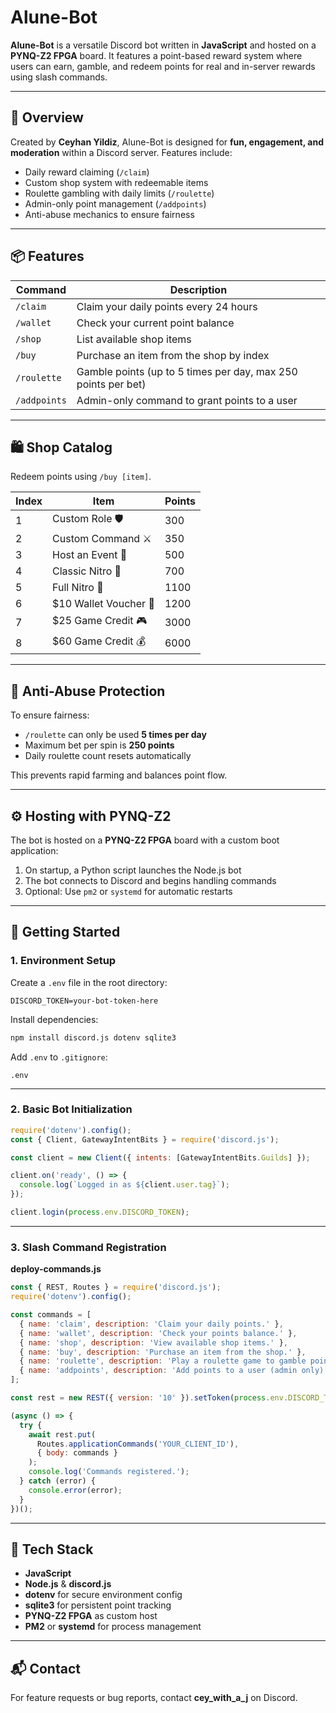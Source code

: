# Alune-Bot

**Alune-Bot** is a versatile Discord bot written in **JavaScript** and hosted on a **PYNQ-Z2 FPGA** board. It features a point-based reward system where users can earn, gamble, and redeem points for real and in-server rewards using slash commands.  

---

## 🧠 Overview

Created by **Ceyhan Yildiz**, Alune-Bot is designed for **fun, engagement, and moderation** within a Discord server. Features include:

- Daily reward claiming (`/claim`)  
- Custom shop system with redeemable items  
- Roulette gambling with daily limits (`/roulette`)  
- Admin-only point management (`/addpoints`)  
- Anti-abuse mechanics to ensure fairness  

---

## 📦 Features

| Command      | Description                                      |
|--------------|--------------------------------------------------|
| `/claim`     | Claim your daily points every 24 hours           |
| `/wallet`    | Check your current point balance                 |
| `/shop`      | List available shop items                        |
| `/buy`       | Purchase an item from the shop by index          |
| `/roulette`  | Gamble points (up to 5 times per day, max 250 points per bet) |
| `/addpoints` | Admin-only command to grant points to a user     |

---

## 🛍️ Shop Catalog

Redeem points using `/buy [item]`.  

| Index | Item                 | Points |
|-------|----------------------|--------|
| 1     | Custom Role 🛡️       | 300    |
| 2     | Custom Command ⚔️    | 350    |
| 3     | Host an Event 🎉      | 500    |
| 4     | Classic Nitro 🎇      | 700    |
| 5     | Full Nitro 🚀         | 1100   |
| 6     | $10 Wallet Voucher 💸 | 1200   |
| 7     | $25 Game Credit 🎮    | 3000   |
| 8     | $60 Game Credit 💰    | 6000   |

---

## 🎰 Anti-Abuse Protection

To ensure fairness:

- `/roulette` can only be used **5 times per day**  
- Maximum bet per spin is **250 points**  
- Daily roulette count resets automatically  

This prevents rapid farming and balances point flow.

---

## ⚙️ Hosting with PYNQ-Z2

The bot is hosted on a **PYNQ-Z2 FPGA** board with a custom boot application:

1. On startup, a Python script launches the Node.js bot  
2. The bot connects to Discord and begins handling commands  
3. Optional: Use `pm2` or `systemd` for automatic restarts  

---

## 🚀 Getting Started

### 1. Environment Setup

Create a `.env` file in the root directory:

```env
DISCORD_TOKEN=your-bot-token-here
````

Install dependencies:

```bash
npm install discord.js dotenv sqlite3
```

Add `.env` to `.gitignore`:

```gitignore
.env
```

---

### 2. Basic Bot Initialization

```js
require('dotenv').config();
const { Client, GatewayIntentBits } = require('discord.js');

const client = new Client({ intents: [GatewayIntentBits.Guilds] });

client.on('ready', () => {
  console.log(`Logged in as ${client.user.tag}`);
});

client.login(process.env.DISCORD_TOKEN);
```

---

### 3. Slash Command Registration

**deploy-commands.js**

```js
const { REST, Routes } = require('discord.js');
require('dotenv').config();

const commands = [
  { name: 'claim', description: 'Claim your daily points.' },
  { name: 'wallet', description: 'Check your points balance.' },
  { name: 'shop', description: 'View available shop items.' },
  { name: 'buy', description: 'Purchase an item from the shop.' },
  { name: 'roulette', description: 'Play a roulette game to gamble points.' },
  { name: 'addpoints', description: 'Add points to a user (admin only).' }
];

const rest = new REST({ version: '10' }).setToken(process.env.DISCORD_TOKEN);

(async () => {
  try {
    await rest.put(
      Routes.applicationCommands('YOUR_CLIENT_ID'),
      { body: commands }
    );
    console.log('Commands registered.');
  } catch (error) {
    console.error(error);
  }
})();
```

---


## 🧰 Tech Stack

* **JavaScript**
* **Node.js** & **discord.js**
* **dotenv** for secure environment config
* **sqlite3** for persistent point tracking
* **PYNQ-Z2 FPGA** as custom host
* **PM2** or **systemd** for process management

---

## 📬 Contact

For feature requests or bug reports, contact **cey_with_a_j** on Discord.
